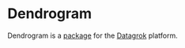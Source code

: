 # Dendrogram

Dendrogram is a [package](https://datagrok.ai/help/develop/develop#packages) for the [Datagrok](https://datagrok.ai) platform.